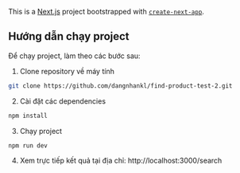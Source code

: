 This is a [Next.js](https://nextjs.org/) project bootstrapped with [`create-next-app`](https://github.com/vercel/next.js/tree/canary/packages/create-next-app).

## Hướng dẫn chạy project

Để chạy project, làm theo các bước sau:

1. Clone repository về máy tính
```bash
git clone https://github.com/dangnhankl/find-product-test-2.git
```


2. Cài đặt các dependencies
```bash
npm install
```

3. Chạy project
```bash
npm run dev
```

4. Xem trực tiếp kết quả tại địa chỉ: http://localhost:3000/search